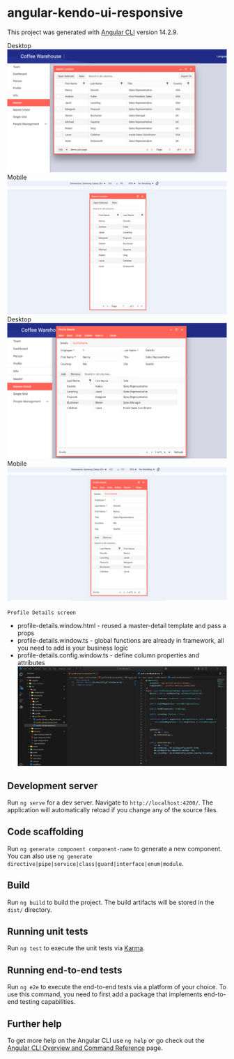 # angular-kendo-ui-responsive

This project was generated with [Angular CLI](https://github.com/angular/angular-cli) version 14.2.9.

Desktop
![screenshot](src/assets//screenshot/1.png)
Mobile
![screenshot](src/assets//screenshot/2.png)
Desktop
![screenshot](src/assets//screenshot/3.png)
Mobile
![screenshot](src/assets//screenshot/4.png)

`Profile Details screen`
- profile-details.window.html - reused a master-detail template and pass a props
- profile-details.window.ts - global functions are already in framework, all you need to add is your business logic
- profile-details.config.window.ts - define column properties and attributes
![screenshot](src/assets//screenshot/5.png)

## Development server

Run `ng serve` for a dev server. Navigate to `http://localhost:4200/`. The application will automatically reload if you change any of the source files.

## Code scaffolding

Run `ng generate component component-name` to generate a new component. You can also use `ng generate directive|pipe|service|class|guard|interface|enum|module`.

## Build

Run `ng build` to build the project. The build artifacts will be stored in the `dist/` directory.

## Running unit tests

Run `ng test` to execute the unit tests via [Karma](https://karma-runner.github.io).

## Running end-to-end tests

Run `ng e2e` to execute the end-to-end tests via a platform of your choice. To use this command, you need to first add a package that implements end-to-end testing capabilities.

## Further help

To get more help on the Angular CLI use `ng help` or go check out the [Angular CLI Overview and Command Reference](https://angular.io/cli) page.

